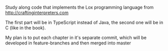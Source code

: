 Study along code that implements the Lox programming language from http://craftinginterpreters.com

The first part will be in TypeScript instead of Java, the second one will be in C (like in the book).

My plan is to put each chapter in it's separate commit, which will be developed in feature-branches and then merged into master